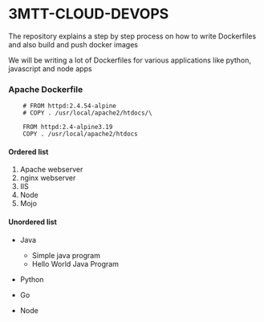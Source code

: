 # 3MTT-CLOUD-DEVOPS

The repository explains a step by step process on how to write Dockerfiles and also build and push docker images

We will be writing a lot of Dockerfiles for various applications like python, javascript and node apps

### Apache Dockerfile

        # FROM httpd:2.4.54-alpine
        # COPY . /usr/local/apache2/htdocs/\

        FROM httpd:2.4-alpine3.19
        COPY . /usr/local/apache2/htdocs

#### Ordered list
1. Apache webserver
2. nginx webserver
3. IIS
4. Node
5. Mojo

#### Unordered list
* Java

    * Simple java program
    * Hello World Java Program 
* Python
* Go
* Node
